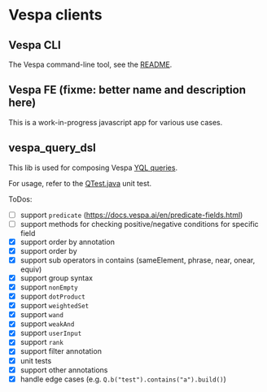 <!-- Copyright Yahoo. Licensed under the terms of the Apache 2.0 license. See LICENSE in the project root. -->

# Vespa clients

## Vespa CLI
The Vespa command-line tool, see the [README](go/README.md).


## Vespa FE (fixme: better name and description here)
This is a work-in-progress javascript app for various use cases.


## vespa_query_dsl
This lib is used for composing Vespa
[YQL queries](https://docs.vespa.ai/en/reference/query-language-reference.html).

For usage, refer to the [QTest.java](src/test/java/ai/vespa/client/dsl/QTest.java) unit test.

ToDos:
- [ ] support `predicate` (https://docs.vespa.ai/en/predicate-fields.html)
- [ ] support methods for checking positive/negative conditions for specific field
- [X] support order by annotation
- [X] support order by
- [X] support sub operators in contains (sameElement, phrase, near, onear, equiv)
- [X] support group syntax
- [X] support `nonEmpty`
- [X] support `dotProduct`
- [X] support `weightedSet`
- [X] support `wand`
- [X] support `weakAnd`
- [x] support `userInput`
- [x] support `rank`
- [x] support filter annotation
- [X] unit tests
- [X] support other annotations
- [X] handle edge cases (e.g. `Q.b("test").contains("a").build()`)
